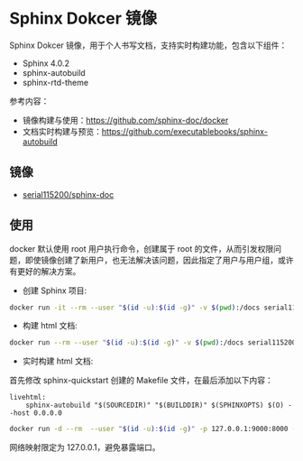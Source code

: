 # Sphinx Dokcer 镜像

Sphinx Dokcer 镜像，用于个人书写文档，支持实时构建功能，包含以下组件：

* Sphinx 4.0.2
* sphinx-autobuild
* sphinx-rtd-theme

参考内容：

* 镜像构建与使用：https://github.com/sphinx-doc/docker
* 文档实时构建与预览：https://github.com/executablebooks/sphinx-autobuild


## 镜像

* [serial115200/sphinx-doc](https://hub.docker.com/repository/docker/serial115200/sphinx-doc)


## 使用
 
docker 默认使用 root 用户执行命令，创建属于 root 的文件，从而引发权限问题，即使镜像创建了新用户，也无法解决该问题，因此指定了用户与用户组，或许有更好的解决方案。

* 创建 Sphinx 项目:

```bash
docker run -it --rm --user "$(id -u):$(id -g)" -v $(pwd):/docs serial115200/sphinx-doc sphinx-quickstart
```
* 构建 html 文档:

```bash
docker run --rm --user "$(id -u):$(id -g)" -v $(pwd):/docs serial115200/sphinx-doc make html
```

* 实时构建 html 文档:

首先修改 sphinx-quickstart 创建的 Makefile 文件，在最后添加以下内容：

```make
livehtml:
    sphinx-autobuild "$(SOURCEDIR)" "$(BUILDDIR)" $(SPHINXOPTS) $(O) --host 0.0.0.0
```

```bash
docker run -d --rm  --user "$(id -u):$(id -g)" -p 127.0.0.1:9000:8000 -v $(pwd):/docs sphinx-doc
```

网络映射限定为 127.0.0.1，避免暴露端口。
    